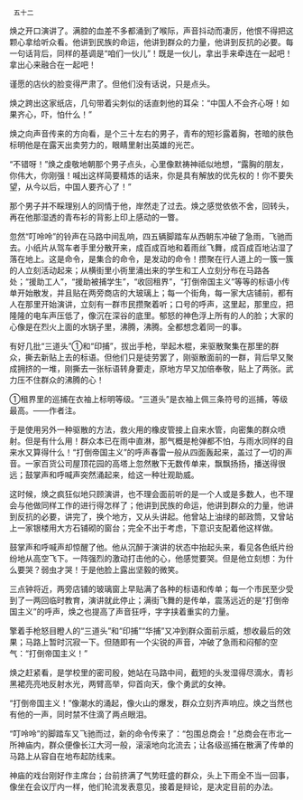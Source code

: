      五十二 

   焕之开口演讲了。满腔的血差不多都涌到了喉际，声音抖动而凄厉，他恨不得把这颗心拿给听众看。他讲到民族的命运，他讲到群众的力量，他讲到反抗的必要。每一句话背后，同样的基调是“咱们一伙儿”！既是一伙儿，拿出手来牵连在一起吧！拿出心来融合在一起吧！ 

   谨愿的店伙的脸变得严肃了。但他们没有话说，只是点头。 

   焕之跨出这家纸店，几句带着尖刺似的话直刺他的耳朵：“中国人不会齐心呀！如果齐心，吓，怕什么！” 

   焕之向声音传来的方向看，是个三十左右的男子，青布的短衫露着胸，苍暗的肤色标明他是在露天出卖劳力的，眼睛里射出英雄的光芒。 

   “不错呀！”焕之虔敬地朝那个男子点头，心里像默祷神祗似地想，“露胸的朋友，你伟大，你刚强！喊出这样简要精炼的话来，你是具有解放的优先权的！你不要失望，从今以后，中国人要齐心了！” 

   那个男子并不睬理别人的同情于他，岸然走了过去。焕之感觉依依不舍，回转头，再在他那湿透的青布衫的背影上印上感动的一瞥。 

   忽然“叮呤呤”的铃声在马路中间乱响，四五辆脚踏车从西朝东冲破了急雨，飞驰而去。小纸片从驾车者手里分散开来，成百成百地和着雨丝飞舞，成百成百地沾湿了落在地上。这是命令，是集合的命令，是发动的命令！攒聚在行人道上的一簇一簇的人立刻活动起来；从横街里小衖里涌出来的学生和工人立刻分布在马路各处；“援助工人”，“援助被捕学生”，“收回租界”，“打倒帝国主义”等等的标语小传单开始散发，并且贴在两旁商店的大玻璃上；每一个街角，每一家大店铺前，都有人在那里开始演讲，立刻有一群市民攒聚着听；口号的呼声，这里起，那里应，把隆隆的电车声压低了，像沉在深谷的底里。郁怒的神色浮上所有的人的脸；大家的心像是在烈火上面的水锅子里，沸腾，沸腾。全都想念着同一的事。 

   有好几批“三道头”①和“印捕”，拔出手枪，举起木棍，来驱散聚集在那里的群众，撕去新贴上去的标语。但他们只是徒劳罢了，刚驱散面前的一群，背后早又聚成拥挤的一堆，刚撕去一张标语转身要走，原地方早又加倍奉敬，贴上了两张。武力压不住群众的沸腾的心！ 

   ①租界里的巡捕在衣袖上标明等级。“三道头”是衣袖上佩三条符号的巡捕，等级最高。——作者注。 

   于是使用另外一种驱散的方法，救火用的橡皮管接上自来水管，向密集的群众喷射。但是有什么用！群众本已在雨中直淋，那气概是枪弹都不怕，与雨水同样的自来水又算得什么！“打倒帝国主义”的呼声春雷一般从四面轰起来，盖过了一切的声音。一家百货公司屋顶花园的高塔上忽然散下无数传单来，飘飘扬扬，播送得很远；鼓掌声和呼喊声突然涌起来，给这一种壮观助威。 

   这时候，焕之疯狂似地只顾演讲，也不理会面前听的是一个人或是多数人，也不理会与他做同样工作的进行得怎样了；他讲到民族的命运，他讲到群众的力量，他讲到反抗的必要，讲完了，换个地方，又从头讲起。他曾站上油绿的邮政筒，又曾站上一家银楼用大方石铺砌的窗台；完全不出于考虑，下意识支配着他这样做。 

   鼓掌声和呼喊声却惊醒了他。他从沉醉于演讲的状态中抬起头来，看见各色纸片纷纷地从高空飞下。一阵强烈的激动打击他的心，他感觉要哭。但是他立刻想：为什么要哭？弱虫才哭！于是他脸上露出坚毅的微笑。 

   三点钟将近，两旁店铺的玻璃窗上早贴满了各种的标语和传单；每一个市民至少受到了一两回临时教育，演讲就此停止；满街飞舞的是传单，震荡远近的是“打倒帝国主义”的呼声，焕之也提高了声音狂呼，字字挟着重实的力量。 

   擎着手枪怒目瞪人的“三道头”和“印捕”“华捕”又冲到群众面前示威，想收最后的效果；马路上暂时沉寂一下。但随即有一个尖锐的声音，冲破了急雨和闷郁的空气：“打倒帝国主义！” 

   焕之赶紧看，是学校里的密司殷，她站在马路中间，截短的头发湿得尽滴水，青衫黑裙亮亮地反射水光，两臂高举，仰首向天，像个勇武的女神。 

   “打倒帝国主义！”像潮水的涌起，像火山的爆发，群众立刻齐声响应。焕之当然也有他的一声，同时禁不住滴了两点眼泪。 

   “叮呤呤”的脚踏车又飞驰而过，新的命令传来了：“包围总商会！”总商会在市北一所神庙内，群众便像长江大河一般，滚滚地向北流去；让各级巡捕在散满了传单的马路上从容自在地布起防线来。 

   神庙的戏台刚好作主席台；台前挤满了气势旺盛的群众，头上下雨全不当一回事，像坐在会议厅内一样，他们轮流发表意见，接着是辩论，是决定目前的办法。 

